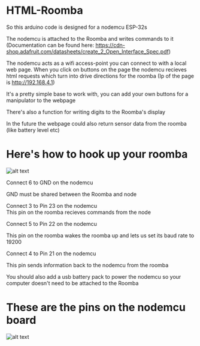# HTML-Roomba

So this arduino code is designed for a nodemcu ESP-32s

The nodemcu is attached to the Roomba and writes commands to it 
(Documentation can be found here: https://cdn-shop.adafruit.com/datasheets/create_2_Open_Interface_Spec.pdf)

The nodemcu acts as a wifi access-point you can connect to with a local web page.  When you click on buttons on the page the nodemcu recieves html requests which turn into drive directions for the roomba
(Ip of the page is http://192.168.4.1)


It's a pretty simple base to work with, you can add your own buttons for a manipulator to the webpage


There's also a function for writing digits to the Roomba's display

In the future the webpage could also return sensor data from the roomba (like battery level etc)

# Here's how to hook up your roomba
![alt text](https://i.imgur.com/pVh2iMH.png) 

Connect 6 to GND on the nodemcu 

GND must be shared between the Roomba and node

Connect 3 to Pin 23 on the nodemcu    
This pin on the roomba recieves commands from the node

Connect 5 to Pin 22 on the nodemcu 

This pin on the roomba wakes the roomba up and lets us set its baud rate to 19200

Connect 4 to Pin 21 on the nodemcu

This pin sends information back to the nodemcu from the roomba

You should also add a usb battery pack to power the nodemcu so your computer doesn't need to be attached to the Roomba

# These are the pins on the nodemcu board

![alt text](http://www.shenzhen2u.com/image/catalog/Module/NodeMCU-32S/nodemcu_32s_pin.png)

